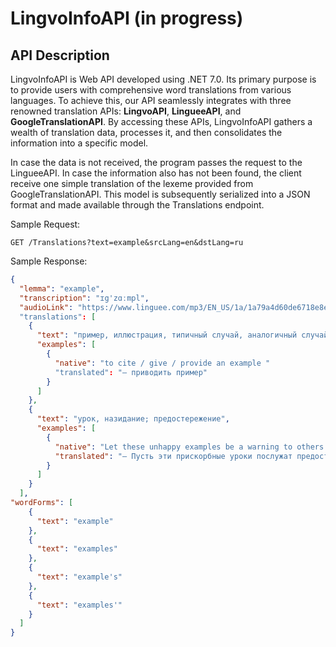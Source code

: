# LingvoInfoAPI (in progress)
## API Description
LingvoInfoAPI is Web API developed using .NET 7.0. Its primary purpose is to provide users with comprehensive word translations from various languages. To achieve this, our API seamlessly integrates with three renowned translation APIs: **LingvoAPI**, **LingueeAPI**, and **GoogleTranslationAPI**. By accessing these APIs, LingvoInfoAPI gathers a wealth of translation data, processes it, and then consolidates the information into a specific model. 

In case the data is not received, the program passes the request to the LingueeAPI. In case the information also has not been found, the client receive one simple translation of the lexeme provided from GoogleTranslationAPI. This model is subsequently serialized into a JSON format and made available through the Translations endpoint.

Sample Request:
```http
GET /Translations?text=example&srcLang=en&dstLang=ru
```

Sample Response:
```json
{
  "lemma": "example",
  "transcription": "ɪg'zɑːmpl",
  "audioLink": "https://www.linguee.com/mp3/EN_US/1a/1a79a4d60de6718e8e5b326e338ae533-101.mp3"
  "translations": [
    {
      "text": "пример, иллюстрация, типичный случай, аналогичный случай",
      "examples": [
        {
          "native": "to cite / give / provide an example "
          "translated": "— приводить пример"    
        }
      ]
    },
    {
      "text": "урок, назидание; предостережение",
      "examples": [
        {
          "native": "Let these unhappy examples be a warning to others. ",
          "translated": "— Пусть эти прискорбные уроки послужат предостережением другим."
        }
      ]
    }
  ],
"wordForms": [
    {
      "text": "example"
    },
    {
      "text": "examples"
    },
    {
      "text": "example's"
    },
    {
      "text": "examples'"
    }
  ]
}
```
